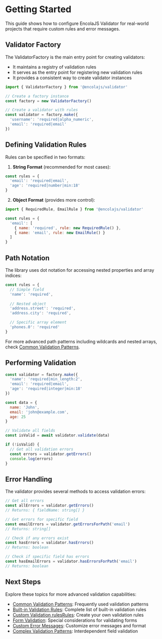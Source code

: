 # Getting Started

This guide shows how to configure EncolaJS Validator for real-world projects that require custom rules and error messages.

## Validator Factory

The ValidatorFactory is the main entry point for creating validators:

- It maintains a registry of validation rules 
- It serves as the entry point for registering new validation rules
- It provides a consistent way to create validator instances

```javascript
import { ValidatorFactory } from '@encolajs/validator'

// Create a factory instance
const factory = new ValidatorFactory()

// Create a validator with rules
const validator = factory.make({
  'username': 'required|alpha_numeric',
  'email': 'required|email'
})
```

## Defining Validation Rules

Rules can be specified in two formats:

1. **String Format** (recommended for most cases):
```javascript
const rules = {
  'email': 'required|email',
  'age': 'required|number|min:18'
}
```

2. **Object Format** (provides more control):
```javascript
import { RequiredRule, EmailRule } from '@encolajs/validator'

const rules = {
  'email': [
    { name: 'required', rule: new RequiredRule() },
    { name: 'email', rule: new EmailRule() }
  ]
}
```

## Path Notation

The library uses dot notation for accessing nested properties and array indices:

```javascript
const rules = {
  // Simple field
  'name': 'required',
  
  // Nested object
  'address.street': 'required',
  'address.city': 'required',

  // Specific array element
  'phones.0': 'required'
}
```

For more advanced path patterns including wildcards and nested arrays, check [Common Validation Patterns](./common-validation-patterns.md).

## Performing Validation

```javascript
const validator = factory.make({
  'name': 'required|min_length:2',
  'email': 'required|email',
  'age': 'required|integer|min:18'
})

const data = {
  name: 'John',
  email: 'john@example.com',
  age: 25
}

// Validate all fields
const isValid = await validator.validate(data)

if (!isValid) {
  // Get all validation errors
  const errors = validator.getErrors()
  console.log(errors)
}
```

## Error Handling

The validator provides several methods to access validation errors:

```javascript
// Get all errors
const allErrors = validator.getErrors()
// Returns: { fieldName: string[] }

// Get errors for specific field
const emailErrors = validator.getErrorsForPath('email')
// Returns: string[]

// Check if any errors exist
const hasErrors = validator.hasErrors()
// Returns: boolean

// Check if specific field has errors
const hasEmailErrors = validator.hasErrorsForPath('email')
// Returns: boolean
```

## Next Steps

Explore these topics for more advanced validation capabilities:

- [Common Validation Patterns](./common-patterns.md): Frequently used validation patterns
- [Built-in Validation Rules](./validation-rules.md): Complete list of built-in validation rules
- [Custom Validation rulesRules](./custom-rules.md): Create your own validation rules
- [Form Validation](./form-validation.md): Special considerations for validating forms
- [Custom Error Messages](./custom-errors.md): Customize error messages and format
- [Complex Validation Patterns](./complex-validation-patterns.md): Interdependent field validation
